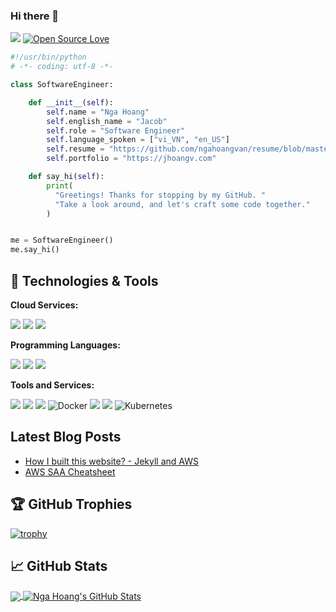 ### Hi there 👋

[<img src="https://komarev.com/ghpvc/?username=ngahoangvan&label=Profile%20views&color=0e75b6&style=flat">]()
[![Open Source Love](https://badges.frapsoft.com/os/v1/open-source.svg?v=102)](https://github.com/ellerbrock/open-source-badge/)

```python
#!/usr/bin/python
# -*- coding: utf-8 -*-

class SoftwareEngineer:

    def __init__(self):
        self.name = "Nga Hoang"
        self.english_name = "Jacob"
        self.role = "Software Engineer"
        self.language_spoken = ["vi_VN", "en_US"]
        self.resume = "https://github.com/ngahoangvan/resume/blob/master/resume.pdf"
        self.portfolio = "https://jhoangv.com"

    def say_hi(self):
        print(
          "Greetings! Thanks for stopping by my GitHub. "
          "Take a look around, and let's craft some code together."
        )


me = SoftwareEngineer()
me.say_hi()

```


## 🔧 Technologies & Tools
**Cloud Services:**

![](https://img.shields.io/badge/Cloud-AWS-informational?style=flat&logo=amazonaws&logoColor=white&color=2bbc8a)
![](https://img.shields.io/badge/Cloud-Azure-informational?style=flat&logo=microsoftazure&logoColor=white&color=2bbc8a)
![](https://img.shields.io/badge/Cloud-GCP-informational?style=flat&logo=googlecloud&logoColor=white&color=2bbc8a)

**Programming Languages:**

![](https://img.shields.io/badge/Code-Python-informational?style=flat&logo=python&logoColor=white&color=2bbc8a)
![](https://img.shields.io/badge/Code-JavaScript-informational?style=flat&logo=javascript&logoColor=white&color=2bbc8a)
![](https://img.shields.io/badge/Code-TypeScript-informational?style=flat&logo=typescript&logoColor=white&color=2bbc8a)

**Tools and Services:**

![](https://img.shields.io/badge/OS-Linux-informational?style=flat&logo=linux&logoColor=white&color=2bbc8a)
![](https://img.shields.io/badge/OS-Ubuntu-informational?style=flat&logo=ubuntu&logoColor=white&color=2bbc8a)
![](https://img.shields.io/badge/Shell-Bash-informational?style=flat&logo=gnu-bash&logoColor=white&color=2bbc8a)
![Docker](https://img.shields.io/badge/Tools-Docker-informational?style=flat&logo=docker&logoColor=white&color=2bbc8a)
![](https://img.shields.io/badge/CI/CD-Github%20Actions-informational?style=flat&logo=githubactions&logoColor=white&color=2bbc8a)
![](https://img.shields.io/badge/CI/CD-Gitlab%20CI-informational?style=flat&logo=gitlab&logoColor=white&color=2bbc8a)
![Kubernetes](https://img.shields.io/badge/Tools-Kubernetes-informational?style=flat&logo=kubernetes&logoColor=white&color=2bbc8a)


## Latest Blog Posts
<!-- BLOG-POST-LIST:START -->
- [How I built this website? - Jekyll and AWS](/posts/how-i-built-this-website/)
- [AWS SAA Cheatsheet](/posts/aws-saa-cheatsheet/)
<!-- BLOG-POST-LIST:END -->


## 🏆 GitHub Trophies

[![trophy](https://github-profile-trophy.vercel.app/?username=ngahoangvan&theme=nord&column=7)](https://github.com/ryo-ma/github-profile-trophy)

## &#x1f4c8; GitHub Stats
<a href="https://github.com/ngahoangvan/ngahoangvan">
  <img align="center" src="https://github-readme-stats.vercel.app/api/top-langs/?username=ngahoangvan&hide=java,html,text,css&title_color=ffffff&text_color=c9cacc&icon_color=2bbc8a&bg_color=1d1f21&langs_count=3" />
</a>
<a href="https://github.com/ngahoangvan/ngahoangvan">
  <img align="center" src="https://github-readme-stats.vercel.app/api?username=ngahoangvan&show_icons=true&line_height=27&count_private=true&title_color=ffffff&text_color=c9cacc&icon_color=2bbc8a&bg_color=1d1f21" alt="Nga Hoang's GitHub Stats" />
</a> 

